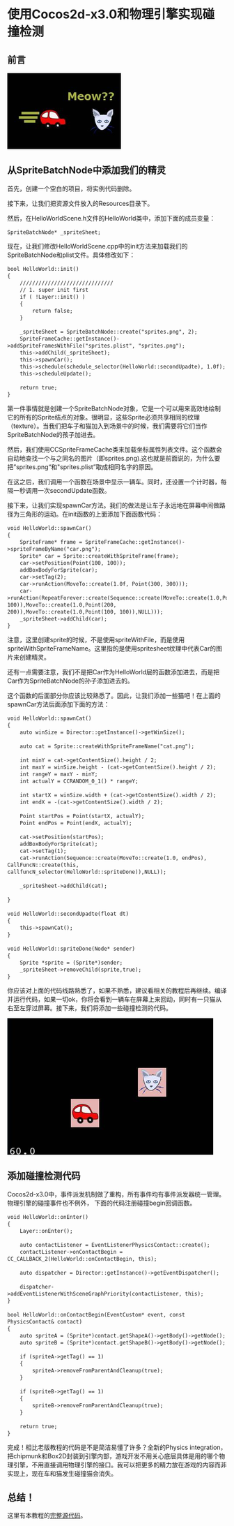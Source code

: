 # 使用Cocos2d-x3.0和物理引擎实现碰撞检测

## 前言

![image](./res/Collision1.jpg)

## 从SpriteBatchNode中添加我们的精灵

首先，创建一个空白的项目，将实例代码删除。

接下来，让我们把资源文件放入的Resources目录下。

然后，在HelloWorldScene.h文件的HelloWorld类中，添加下面的成员变量：

	SpriteBatchNode* _spriteSheet;

现在，让我们修改HelloWorldScene.cpp中的init方法来加载我们的SpriteBatchNode和plist文件。具体修改如下：
	
	bool HelloWorld::init()
	{
	    //////////////////////////////
	    // 1. super init first
	    if ( !Layer::init() )
	    {
	        return false;
	    }
	
		_spriteSheet = SpriteBatchNode::create("sprites.png", 2);
		SpriteFrameCache::getInstance()->addSpriteFramesWithFile("sprites.plist", "sprites.png");
		this->addChild(_spriteSheet);
		this->spawnCar();
		this->schedule(schedule_selector(HelloWorld::secondUpadte), 1.0f);
		this->scheduleUpdate();
	
	    return true;
	}

第一件事情就是创建一个SpriteBatchNode对象，它是一个可以用来高效地绘制它的所有的Sprite结点的对象。很明显，这些Sprite必须共享相同的纹理（texture）。当我们把车子和猫加入到场景中的时候，我们需要将它们当作SpriteBatchNode的孩子加进去。

然后，我们使用CCSpriteFrameCache类来加载坐标属性列表文件。这个函数会自动地查找一个与之同名的图片（即sprites.png).这也就是前面说的，为什么要把”sprites.png“和"sprites.plist”取成相同名字的原因。

在这之后，我们调用一个函数在场景中显示一辆车。同时，还设置一个计时器，每隔一秒调用一次secondUpdate函数。

接下来，让我们实现spawnCar方法。我们的做法是让车子永远地在屏幕中间做路径为三角形的运动。在init函数的上面添加下面函数代码：

	void HelloWorld::spawnCar()
	{
		SpriteFrame* frame = SpriteFrameCache::getInstance()->spriteFrameByName("car.png");
		Sprite* car = Sprite::createWithSpriteFrame(frame);
		car->setPosition(Point(100, 100));
		addBoxBodyForSprite(car);
		car->setTag(2);
		car->runAction(MoveTo::create(1.0f, Point(300, 300)));
		car->runAction(RepeatForever::create(Sequence::create(MoveTo::create(1.0,Point(300, 100)),MoveTo::create(1.0,Point(200, 200)),MoveTo::create(1.0,Point(100, 100)),NULL)));
		_spriteSheet->addChild(car);
	}

注意，这里创建sprite的时候，不是使用spriteWithFile，而是使用spriteWithSpriteFrameName。这里指的是使用spritesheet纹理中代表Car的图片来创建精灵。

还有一点需要注意，我们不是把Car作为HelloWorld层的函数添加进去，而是把Car作为SpriteBatchNode的孙子添加进去的。

这个函数的后面部分你应该比较熟悉了。因此，让我们添加一些猫吧！在上面的spawnCar方法后面添加下面的方法：

	void HelloWorld::spawnCat()
	{
		auto winSize = Director::getInstance()->getWinSize();
	
		auto cat = Sprite::createWithSpriteFrameName("cat.png");
	
		int minY = cat->getContentSize().height / 2;
		int maxY = winSize.height - (cat->getContentSize().height / 2);
		int rangeY = maxY - minY;
		int actualY = CCRANDOM_0_1() * rangeY;
	
		int startX = winSize.width + (cat->getContentSize().width / 2);
		int endX = -(cat->getContentSize().width / 2);
	
		Point startPos = Point(startX, actualY);
		Point endPos = Point(endX, actualY);
	
		cat->setPosition(startPos);
		addBoxBodyForSprite(cat);
		cat->setTag(1);
		cat->runAction(Sequence::create(MoveTo::create(1.0, endPos), CallFuncN::create(this, callfuncN_selector(HelloWorld::spriteDone)),NULL));
	
		_spriteSheet->addChild(cat);
		
	}

	void HelloWorld::secondUpadte(float dt)
	{
		this->spawnCat();
	}
	
	void HelloWorld::spriteDone(Node* sender)
	{
		Sprite *sprite = (Sprite*)sender;
		_spriteSheet->removeChild(sprite,true);
	}

你应该对上面的代码线路熟悉了，如果不熟悉，建议看相关的教程后再继续。编译并运行代码，如果一切ok，你将会看到一辆车在屏幕上来回动，同时有一只猫从右至左穿过屏幕。接下来，我们将添加一些碰撞检测的代码。

![image](./res/Collision2.jpg)

## 添加碰撞检测代码

Cocos2d-x3.0中，事件派发机制做了重构，所有事件均有事件派发器统一管理。物理引擎的碰撞事件也不例外，
下面的代码注册碰撞begin回调函数。

	void HelloWorld::onEnter()
	{
		Layer::onEnter();
	
		auto contactListener = EventListenerPhysicsContact::create();
		contactListener->onContactBegin = CC_CALLBACK_2(HelloWorld::onContactBegin, this);
	
		auto dispatcher = Director::getInstance()->getEventDispatcher();
	
		dispatcher->addEventListenerWithSceneGraphPriority(contactListener, this);
	}

	bool HelloWorld::onContactBegin(EventCustom* event, const PhysicsContact& contact)
	{
		auto spriteA = (Sprite*)contact.getShapeA()->getBody()->getNode();
		auto spriteB = (Sprite*)contact.getShapeB()->getBody()->getNode();
	
		if (spriteA->getTag() == 1)
		{
			spriteA->removeFromParentAndCleanup(true);
		}
	
		if (spriteB->getTag() == 1)
		{
			spriteB->removeFromParentAndCleanup(true);
		}
	
		return true;
	}

完成！相比老版教程的代码是不是简洁易懂了许多？全新的Physics integration，把chipmunk和Box2D封装到引擎内部，游戏开发不用关心底层具体是用的哪个物理引擎，不用直接调用物理引擎的接口。我可以把更多的精力放在游戏的内容而非实现上，现在车和猫发生碰撞猫会消失。

## 总结！

这里有本教程的[完整源代码](./Box2DCollision.zip)。


